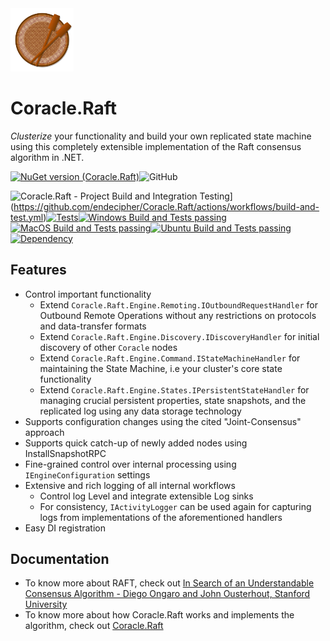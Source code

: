 <img alt="packageIcon" src="https://github.com/endecipher/Coracle.Raft/blob/main/Coracle.Raft/packageIcon.png" width=20% height=20%> 

#  Coracle.Raft

*Clusterize* your functionality and build your own replicated state machine using this completely extensible implementation of the Raft consensus algorithm in .NET.  

[![NuGet version (Coracle.Raft)](https://img.shields.io/nuget/v/Coracle.Raft.svg?style=flat-square)](https://www.nuget.org/packages/Coracle.Raft/)![GitHub](https://img.shields.io/github/license/endecipher/Coracle.Raft?color=sienna)

![Coracle.Raft - Project Build and Integration Testing](https://github.com/endecipher/Coracle.Raft/actions/workflows/build-and-test.yml/badge.svg?branch=main)](https://github.com/endecipher/Coracle.Raft/actions/workflows/build-and-test.yml)[![Tests](https://badgen.net/badge/tests/26/cyan?icon=github)](https://github.com/endecipher/Coracle.Raft/actions/workflows/build-and-test.yml/badge.svg?branch=main)[![Windows Build and Tests passing](https://badgen.net/badge/windows-latest/passing/green?icon=github)](https://github.com/endecipher/Coracle.Raft/actions/workflows/build-and-test.yml/badge.svg?branch=main)[![MacOS Build and Tests passing](https://badgen.net/badge/macos-latest/passing/green?icon=github)](https://github.com/endecipher/Coracle.Raft/actions/workflows/build-and-test.yml/badge.svg?branch=main)[![Ubuntu Build and Tests passing](https://badgen.net/badge/ubuntu-latest/passing/green?icon=github)](https://github.com/endecipher/Coracle.Raft/actions/workflows/build-and-test.yml/badge.svg?branch=main)[![Dependency](https://badgen.net/badge/uses/TaskGuidance.BackgroundProcessing/purple?icon=nuget)](https://www.nuget.org/packages/TaskGuidance.BackgroundProcessing)

## Features

- Control important functionality
    - Extend `Coracle.Raft.Engine.Remoting.IOutboundRequestHandler` for Outbound Remote Operations without any restrictions on protocols and data-transfer formats
    - Extend `Coracle.Raft.Engine.Discovery.IDiscoveryHandler` for initial discovery of other `Coracle` nodes
    - Extend `Coracle.Raft.Engine.Command.IStateMachineHandler` for  maintaining the State Machine, i.e your cluster's core state functionality
    - Extend `Coracle.Raft.Engine.States.IPersistentStateHandler` for managing crucial persistent properties, state snapshots, and the replicated log using any data storage technology
- Supports configuration changes using the cited "Joint-Consensus" approach 
- Supports quick catch-up of newly added nodes using InstallSnapshotRPC
- Fine-grained control over internal processing using `IEngineConfiguration` settings 
- Extensive and rich logging of all internal workflows  
    - Control log Level and integrate extensible Log sinks
    - For consistency, `IActivityLogger` can be used again for capturing logs from implementations of the aforementioned handlers
- Easy DI registration


## Documentation
- To know more about RAFT, check out [In Search of an Understandable Consensus Algorithm - Diego Ongaro and John Ousterhout, Stanford University](https://web.stanford.edu/~ouster/cgi-bin/papers/raft-atc14)
- To know more about how Coracle.Raft works and implements the algorithm, check out [Coracle.Raft](https://github.com/endecipher/Coracle.Raft/tree/main/Coracle.Raft)
